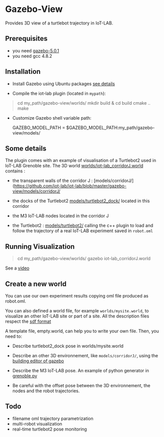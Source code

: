 Gazebo-View
===========

Provides 3D view of a turtlebot trajectory in IoT-LAB.


Prerequisites
-------------
-  you need [gazebo-5.0.1](http://gazebosim.org/)
-  you need gcc 4.8.2 


Installation
-------------

- Install Gazebo using Ubuntu packages
[see details](http://gazebosim.org/tutorials?tut=install_ubuntu&ver=5.0&cat=install)

- Compile the iot-lab plugin (located in `mypath`):

 > cd my_path/gazebo-view/worlds/
 > mkdir build & cd build
 > cmake ..
 > make

- Customize Gazebo shell variable path:

  GAZEBO_MODEL_PATH = $GAZEBO_MODEL_PATH:my_path/gazebo-view/models/

Some details
------------

The plugin comes with an example of visualisation of a Turtlebot2 used
in IoT-LAB Grenoble site. The 3D world
[worlds/iot-lab_corridorJ.world](https://github.com/iot-lab/iot-lab/blob/master/gazebo-view/worlds/iot-lab_corridorJ.world)
contains :

- the transparent walls of the corridor J :
  [models/corridorJ/](https://github.com/iot-lab/iot-lab/blob/master/gazebo-view/models/corridorJ/

- the docks of the Turtlebot2
  [models/turtlebot2_dock/](https://github.com/iot-lab/iot-lab/blob/master/gazebo-view/models/cturtlebot2_dockJ/)
  located in this corridor

- the M3 IoT-LAB nodes located in the corridor J 

- the Turtlebot2 :
[models/turtlebot2/](https://github.com/iot-lab/iot-lab/blob/master/gazebo-view/models/turtlebot2)
calling the c++ plugin to load and follow the trajectory of a real
IoT-LAB experiment saved in `robot.oml`

Running Visualization
---------------------

 > cd my_path/gazebo-view/worlds/
 > gazebo iot-lab_corridorJ.world

See a [video]()

Create a new world
------------------

You can use our own experiment results copying oml file produced as robot.oml.

You can also defined a world file, for example `worlds/mysite.world`,
to visualize an other IoT-LAB site or part of a site. All the
description files respect the [sdf format](http://sdformat.org)

A template file, empty.world, can help you to write your own
file. Then, you need to: 

- Describe turtlebot2_dock pose in worlds/mysite.world

- Describe an other 3D environnement, like `models/corridorJ/`, using the [building editor of gazebo](http://gazebosim.org/tutorials?tut=building_editor&cat=build_world)

- Describe the M3 IoT-LAB pose. An example of python generator in
  [grenoble.py](https://github.com/iot-lab/iot-lab/blob/master/qualif/geo/grenoble.py)

- Be careful with the offset pose between the 3D environnement, the nodes and the robot trajectories.

Todo
----
- filename oml trajectory parametrization
- multi-robot visualization
- real-time turtlebot2 pose monitoring





